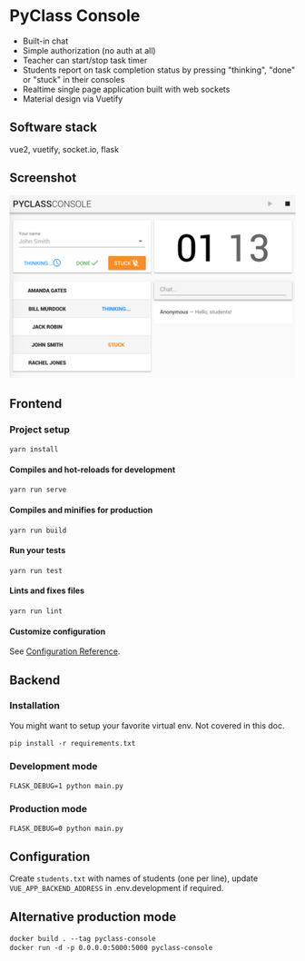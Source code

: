 # PyClass Console

* Built-in chat
* Simple authorization (no auth at all)
* Teacher can start/stop task timer
* Students report on task completion status by pressing "thinking", "done" or "stuck" in their consoles
* Realtime single page application built with web sockets
* Material design via Vuetify

## Software stack

vue2, vuetify, socket.io, flask

## Screenshot

![Screenshot](screen.png)

## Frontend

### Project setup
```
yarn install
```

#### Compiles and hot-reloads for development
```
yarn run serve
```

#### Compiles and minifies for production
```
yarn run build
```

#### Run your tests
```
yarn run test
```

#### Lints and fixes files
```
yarn run lint
```

#### Customize configuration
See [Configuration Reference](https://cli.vuejs.org/config/).

## Backend

### Installation

You might want to setup your favorite virtual env. Not covered in this doc.

```
pip install -r requirements.txt
```

### Development mode
```
FLASK_DEBUG=1 python main.py
```

### Production mode
```
FLASK_DEBUG=0 python main.py
```

## Configuration

Create `students.txt` with names of students (one per line), update `VUE_APP_BACKEND_ADDRESS` in .env.development if required.

## Alternative production mode
```
docker build . --tag pyclass-console
docker run -d -p 0.0.0.0:5000:5000 pyclass-console
```
